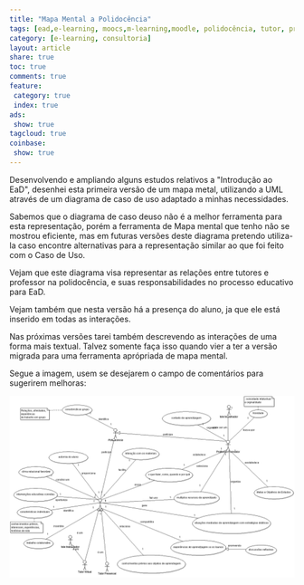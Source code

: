 ```yaml
---
title: "Mapa Mental a Polidocência" 
tags: [ead,e-learning, moocs,m-learning,moodle, polidocência, tutor, professor, professor formador, tutor virtual tutor presencial, atividades obrigações]
category: [e-learning, consultoria]
layout: article
share: true
toc: true
comments: true
feature:
 category: true
 index: true
ads: 
 show: true
tagcloud: true
coinbase:
 show: true
---
```

Desenvolvendo e ampliando alguns estudos relativos a "Introdução ao EaD",
desenhei esta primeira versão de um mapa metal, utilizando a UML através
de um diagrama de caso de uso adaptado a minhas necessidades.

<!--more-->

Sabemos que o diagrama de caso deuso não é a melhor ferramenta para esta
representação, porém a ferramenta de Mapa mental que tenho não se mostrou
eficiente, mas em futuras versões deste diagrama pretendo utiliza-la caso
encontre alternativas para a representação similar ao que foi feito com 
o Caso de Uso.

Vejam que este diagrama visa representar as relações entre tutores e professor
na polidocência, e suas responsabilidades no processo educativo para EaD.

Vejam também que nesta versão há a presença do aluno, ja que ele está inserido 
em todas as interações.

Nas próximas versões tarei também descrevendo as interações de uma forma mais 
textual. Talvez somente faça isso quando vier a ter a versão migrada para uma
ferramenta aprópriada de mapa mental.

Segue a imagem, usem se desejarem o campo de comentários para sugerirem melhoras:

![Mapa Mental a Polidocencia V-0.1](/images/e-learning/polidocencia/a_polidocencia_v_0_1.gif)
